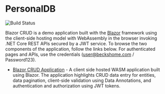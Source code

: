 # PersonalDB

![Build Status](https://beckshome.visualstudio.com/PersonalDB/_apis/build/status/thbst16.PersonalDB?branchName=master)

Blazor CRUD is a demo application built with the [Blazor](https://blazor.net) framework using the client-side hosting model with WebAssembly in the browser invoking .NET Core REST APIs secured by a JWT service. To browse the two components of the application, follow the links below. For authenticated pages and APIs, use the credentials (user@beckshome.com / Password123).
* [Blazor CRUD Application](https://becksblazor.azurewebsites.net/) - A client side hosted WASM application built using Blazor. The application highlights CRUD data entry for entities, data pagination, client-side validation using Data Annotations, and authentication and authorization using JWT tokens.
